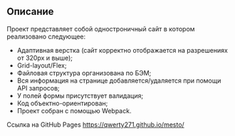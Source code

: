 ## Описание

Проект представляет собой одностроничный сайт в котором реализовано следующее:

- Адаптивная верстка (сайт корректно отображается на разрешениях от 320px и выше);
- Grid-layout/Flex;
- Файловая структура организована по БЭМ;
- Вся информация на странице добавляется/удаляется при помощи API запросов;
- У полей формы присутствует валидация;
- Код объектно-ориентирован;
- Проект собран с помощью Webpack.
 
Ссылка на GitHub Pages https://qwerty271.github.io/mesto/
